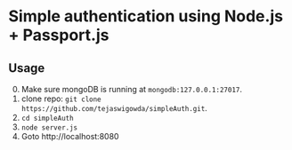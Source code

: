 # Simple authentication using Node.js + Passport.js

## Usage

0. Make sure mongoDB is running at `mongodb:127.0.0.1:27017`.
1. clone repo: `git clone https://github.com/tejaswigowda/simpleAuth.git`.
2. `cd simpleAuth`
3. `node server.js`
4. Goto http://localhost:8080
